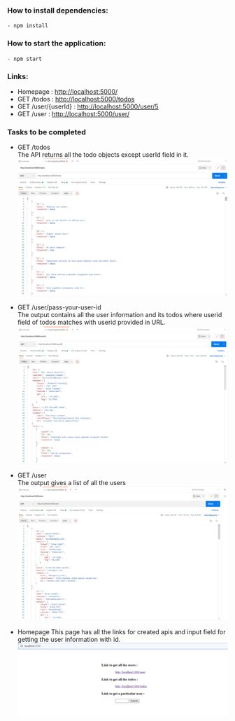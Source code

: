 ### How to install dependencies:
    - npm install
### How to start the application:
    - npm start
### Links:
   - Homepage : [http://localhost:5000/](http://localhost:5000/) 
   - GET /todos : [http://localhost:5000/todos](http://localhost:5000/todos)
   - GET /user/{userId} : [http://localhost:5000/user/5](http://localhost:5000/user/5)
   - GET /user : [http://localhost:5000/user/](http://localhost:5000/user/)
### Tasks to be completed
   * GET /todos     
        The API returns all the todo objects except userId field in it.                        
   ![todos](screenshots/alltodos.png)
  
   * GET /user/pass-your-user-id            
        The output contains all the user information and its todos where userid field of todos matches with userid provided in URL.
   ![userid](screenshots/user6.png)
   
   * GET /user  
        The output gives a list of all the users                            
   ![users](screenshots/allusers.png)
      
   * Homepage
        This page has all the links for created apis and input field for getting the user information with id. 
   ![homepage](screenshots/homepage.png)
